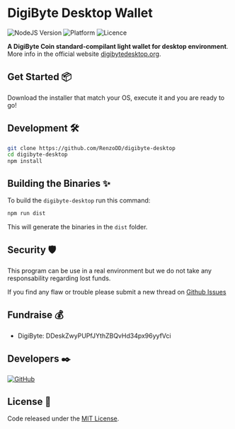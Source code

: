 # DigiByte Desktop Wallet

![NodeJS Version](https://img.shields.io/badge/nodejs--blue)
![Platform](https://img.shields.io/badge/platform-linux%20%7C%20win--64%20%7C%20mac--os-lightgrey)
![Licence](https://img.shields.io/badge/licence-MIT-green)

**A DigiByte Coin standard-compilant light wallet for desktop environment**. More info in the official website [digibytedesktop.org](https://digibytedesktop.org/).

## Get Started 📦

Download the installer that match your OS, execute it and you are ready to go!

## Development 🛠️

```sh
git clone https://github.com/RenzoDD/digibyte-desktop
cd digibyte-desktop
npm install
```

## Building the Binaries ✨

To build the `digibyte-desktop` run this command:

```sh
npm run dist
```

This will generate the binaries in the `dist` folder.

## Security 🛡️

This program can be use in a real environment but we do not take any responsability regarding lost funds.

If you find any flaw or trouble please submit a new thread on [Github Issues](https://github.com/RenzoDD/digibyte-desktop/issues)

## Fundraise 💰

- DigiByte: DDeskZwyPUPfJYthZBQvHd34px96yyfVci

## Developers ✒️

[![GitHub](https://img.shields.io/badge/Follow-RenzoDD-blue?logo=github&style=social)](https://github.com/RenzoDD)

## License 📄

Code released under the [MIT License](LICENSE.md).